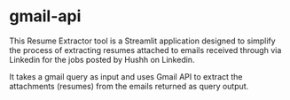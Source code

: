 # gmail-api

This Resume Extractor tool is a Streamlit application designed to simplify the process of extracting resumes attached to emails received through via Linkedin for the jobs posted by Hushh on Linkedin.

It takes a gmail query as input and uses Gmail API to extract the attachments (resumes) from the emails returned as query output.